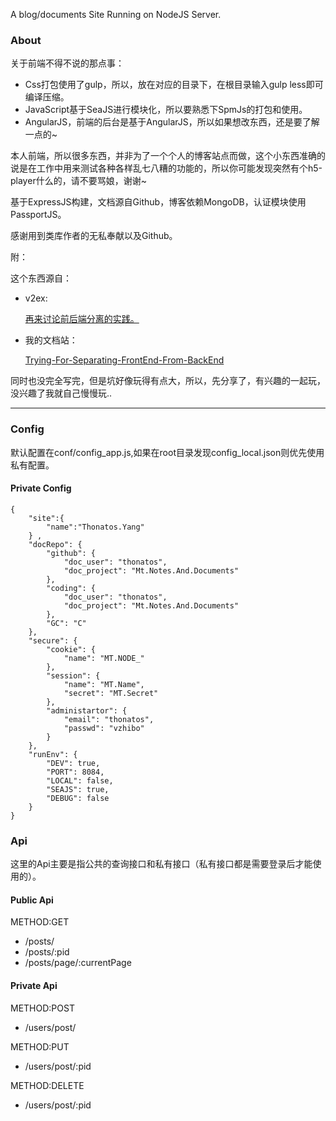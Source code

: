 
A blog/documents Site Running on NodeJS Server.

### About

关于前端不得不说的那点事：

* Css打包使用了gulp，所以，放在对应的目录下，在根目录输入gulp less即可编译压缩。
* JavaScript基于SeaJS进行模块化，所以要熟悉下SpmJs的打包和使用。
* AngularJS，前端的后台是基于AngularJS，所以如果想改东西，还是要了解一点的~

本人前端，所以很多东西，并非为了一个个人的博客站点而做，这个小东西准确的说是在工作中用来测试各种各样乱七八糟的功能的，所以你可能发现突然有个h5-player什么的，请不要骂娘，谢谢~

基于ExpressJS构建，文档源自Github，博客依赖MongoDB，认证模块使用PassportJS。

感谢用到类库作者的无私奉献以及Github。

附：

这个东西源自：

* v2ex:

	[再来讨论前后端分离的实践。](https://www.v2ex.com/t/149090#reply84)

* 我的文档站：

	[Trying-For-Separating-FrontEnd-From-BackEnd](http://www.thonatos.com/docs/MT-Experimentations/Trying-For-Separating-FrontEnd-From-BackEnd.md)
	
同时也没完全写完，但是坑好像玩得有点大，所以，先分享了，有兴趣的一起玩，没兴趣了我就自己慢慢玩..

---

### Config

默认配置在conf/config_app.js,如果在root目录发现config_local.json则优先使用私有配置。

#### Private Config


```
{
    "site":{
        "name":"Thonatos.Yang"
    } ,
    "docRepo": {
        "github": {
            "doc_user": "thonatos",
            "doc_project": "Mt.Notes.And.Documents"
        },
        "coding": {
            "doc_user": "thonatos",
            "doc_project": "Mt.Notes.And.Documents"
        },
        "GC": "C"
    },
    "secure": {
        "cookie": {
            "name": "MT.NODE_"
        },
        "session": {
            "name": "MT.Name",
            "secret": "MT.Secret"
        },
        "administartor": {
            "email": "thonatos",
            "passwd": "vzhibo"
        }
    },
    "runEnv": {
        "DEV": true,
        "PORT": 8084,
        "LOCAL": false,
        "SEAJS": true,
        "DEBUG": false
    }
}
```

### Api

这里的Api主要是指公共的查询接口和私有接口（私有接口都是需要登录后才能使用的）。

#### Public Api

METHOD:GET

* /posts/
* /posts/:pid
* /posts/page/:currentPage

#### Private Api

METHOD:POST

* /users/post/

METHOD:PUT

* /users/post/:pid

METHOD:DELETE

* /users/post/:pid